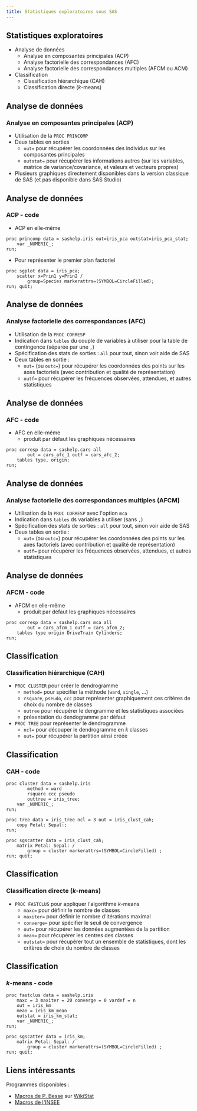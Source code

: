 ```yaml
---
title: Statistiques exploratoires sous SAS
---
```


## Statistiques exploratoires

- Analyse de données
	- Analyse en composantes principales (ACP)
	- Analyse factorielle des correspondances (AFC)
	- Analyse factorielle des correspondances multiples (AFCM ou ACM)
- Classification
	- Classification hiérarchique (CAH)
	- Classification directe ($k$-means)

## Analyse de données

### Analyse en composantes principales (ACP)

- Utilisation de la `PROC PRINCOMP`
- Deux tables en sorties
	-  `out=` pour récupérer les coordonnées des individus sur les composantes principales
	-  `outstat=` pour récupérer les informations autres (sur les variables, matrice de variance/covariance, et valeurs et vecteurs propres)
- Plusieurs graphiques directement disponibles dans la version classique de SAS (et pas disponible dans SAS Studio)  

## Analyse de données

### ACP - code

- ACP en elle-même

```sas
proc princomp data = sashelp.iris out=iris_pca outstat=iris_pca_stat;
	var _NUMERIC_;
run;
```
- Pour représenter le premier plan factoriel

```sas
proc sgplot data = iris_pca;
	scatter x=Prin1 y=Prin2 / 
		group=Species markerattrs=(SYMBOL=CircleFilled);
run; quit;
```

## Analyse de données

### Analyse factorielle des correspondances (AFC)

- Utilisation de la `PROC CORRESP`
- Indication dans `tables` du couple de variables à utiliser pour la table de contingence (séparée par une `,`)
- Spécification des stats de sorties : `all` pour tout, sinon voir aide de SAS
- Deux tables en sortie :
	- `out=` (ou `outc=`) pour récupérer les coordonnées des points sur les axes factoriels (avec contribution et qualité de représentation)
	- `outf=` pour récupérer les fréquences observées, attendues, et autres statistiques

## Analyse de données

### AFC - code

- AFC en elle-même
	- produit par défaut les graphiques nécessaires

```sas
proc corresp data = sashelp.cars all 
		out = cars_afc_1 outf = cars_afc_2;
	tables type, origin;
run;
```

## Analyse de données

### Analyse factorielle des correspondances multiples (AFCM)

- Utilisation de la `PROC CORRESP` avec l'option `mca`
- Indication dans `tables` ds variables à utiliser (sans `,`)
- Spécification des stats de sorties : `all` pour tout, sinon voir aide de SAS
- Deux tables en sortie :
	- `out=` (ou `outc=`) pour récupérer les coordonnées des points sur les axes factoriels (avec contribution et qualité de représentation)
	- `outf=` pour récupérer les fréquences observées, attendues, et autres statistiques

## Analyse de données

### AFCM - code

- AFCM en elle-même
	- produit par défaut les graphiques nécessaires

```sas
proc corresp data = sashelp.cars mca all 
		out = cars_afcm_1 outf = cars_afcm_2;
	tables type origin DriveTrain Cylinders;
run;
```

## Classification

### Classification hiérarchique (CAH)

- `PROC CLUSTER` pour créer le dendrogramme
	- `method=` pour spécifier la méthode (`ward`, `single`, ...)
	- `rsquare`, `pseudo`, `ccc` pour représenter graphiquement ces critères de choix du nombre de classes
	- `outree` pour récupérer le dengramme et les statistiques associées
	- présentation du dendogramme par défaut
- `PROC TREE` pour représenter le dendrogramme
	- `ncl=` pour découper le dendrogramme en $k$ classes
	- `out=` pour récupérer la partition ainsi créée

## Classification

### CAH - code

```sas
proc cluster data = sashelp.iris 
		method = ward 
		rsquare ccc pseudo 
		outtree = iris_tree;
	var _NUMERIC_;
run;

proc tree data = iris_tree ncl = 3 out = iris_clust_cah;
	copy Petal: Sepal:;
run;

proc sgscatter data = iris_clust_cah;
	matrix Petal: Sepal: / 
		group = cluster markerattrs=(SYMBOL=CircleFilled) ;
run; quit;
```

## Classification

### Classification directe ($k$-means)

- `PROC FASTCLUS` pour appliquer l'algorithme $k$-means
	- `maxc=` pour définir le nombre de classes
	- `maxiter=` pour définir le nombre d'itérations maximal
	- `converge=` pour spécifier le seuil de convergence 
	- `out=` pour récupérer les données augmentées de la partition
	- `mean=` pour récupérer les centres des classes
	- `outstat=` pour récupérer tout un ensemble de statistiques, dont les critères de choix du nombre de classes

## Classification

### $k$-means - code

```sas
proc fastclus data = sashelp.iris 
	maxc = 3 maxiter = 20 converge = 0 vardef = n
	out = iris_km 
	mean = iris_km_mean 
	outstat = iris_km_stat;
	var _NUMERIC_;
run;

proc sgscatter data = iris_km;
	matrix Petal: Sepal: / 
		group = cluster markerattrs=(SYMBOL=CircleFilled) ;
run; quit;
```

## Liens intéressants

Programmes disponibles :

- [Macros de P. Besse](http://www.math.univ-toulouse.fr/~besse/pub/sas/) sur [WikiStat](http://wikistat.fr/)
- [Macros de l'INSEE](http://www.insee.fr/fr/methodes/default.asp?page=outils/analyse_donnees/accueil_analyse.htm)
